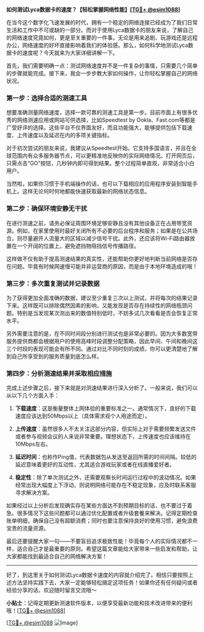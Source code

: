**如何测试Lyca数据卡的速度？【轻松掌握网络性能】[[TG💪+ @esim1088](https://t.me/s/esim1088)]**

在当今这个数字化飞速发展的时代，拥有一个稳定的网络连接已经成为了我们日常生活和工作中不可或缺的一部分。而对于使用Lyca数据卡的朋友来说，了解自己的网络速度究竟如何，更是至关重要的一件事。无论是用来追剧、玩游戏还是远程办公，网络速度的好坏直接影响着我们的体验感。那么，如何科学地测试Lyca数据卡的速度呢？今天就来为大家详细讲解一下。

首先，我们需要明确一点：测试网络速度并不是一件复杂的事情，只需要几个简单的步骤就能完成。接下来，我会一步步教大家如何操作，让你轻松掌握自己的网络状况。

### 第一步：选择合适的测速工具

想要准确测量网络速度，选择一款可靠的测速工具是第一步。目前市面上有很多优秀的网络测速应用或网站可供选择，比如Speedtest by Ookla、Fast.com等都是广受好评的选择。这些平台不仅界面友好，而且功能强大，能够提供包括下载速度、上传速度以及延迟在内的多项关键指标。

对于初次尝试的朋友来说，我建议从Speedtest开始。它支持多国语言，并且在全球范围内有众多服务器节点，可以更精准地反映你的实际网络情况。打开网页后，只需点击“GO”按钮，几秒钟内即可得到结果。整个过程简单直观，非常适合小白用户。

当然啦，如果你习惯于手机端操作的话，也可以下载相应的应用程序安装到智能手机上。这样无论何时何地都能快速获取最新的网络状态信息。

### 第二步：确保环境安静无干扰

在进行测速之前，请务必保证周围环境足够安静且没有其他设备正在占用带宽资源。例如，在家里使用时最好关闭所有不必要的后台程序和服务；如果是在公共场合，则尽量避开人流量大的区域以减少信号干扰。此外，还应该将Wi-Fi路由器放置在一个开阔的位置上，避免遮挡物阻挡信号传播路径。

这样做不仅有助于提高测速结果的真实性，还能帮助你更好地判断当前网络是否存在问题。毕竟有时候网速慢可能并非运营商的原因，而是由于本地环境造成的哦！

### 第三步：多次重复测试并记录数据

为了获得更加全面准确的数据，建议至少重复三次以上测试，并将每次的结果记录下来。这样既可以排除偶然因素的影响，又能发现是否存在持续性的网络瓶颈问题。特别是当发现某次测出来的数值特别低时，不妨多试几次看看是否会恢复正常水平。

另外需要注意的是，在不同时间段分别进行测试也是非常必要的。因为大多数宽带服务提供商都会根据用户的使用高峰时段调整分配策略，因此早间、午间和晚间这三个时段的表现可能会有所不同。通过对比不同时刻的成绩，你可以更清楚地了解到自己所享受到的服务质量到底怎么样。

### 第四步：分析测速结果并采取相应措施

完成上述步骤之后，接下来就是对测速结果进行深入分析了。一般来说，我们可以从以下几个方面入手：

1. **下载速度**：这是衡量整体上网体验的重要标准之一。通常情况下，良好的下载速度应该达到50Mbps以上（具体需求视个人用途而定）。
   
2. **上传速度**：虽然很多人不太关注这部分内容，但实际上对于需要频繁发送文件或者参与视频会议的人来说非常重要。理想状态下，上传速度也应该维持在10Mbps左右。

3. **延迟时间**：也称作Ping值，代表数据包从发送至返回所需的时间间隔。较低的延迟意味着更好的互动性，尤其适合游戏玩家或者在线直播爱好者。

4. **稳定性**：除了单次测试之外，还需要观察长时间运行过程中的波动情况。如果经常出现大幅度上下浮动，则说明网络可能存在不稳定现象，应及时联系客服寻求解决方案。

如果经过以上分析后发现确实存在某些方面达不到预期目标的话，也不要过于着急。很多情况下这些问题都可以通过优化配置或者升级套餐来解决。记得定期检查账单明细，确保自己没有超额消费；同时也要注意保持良好的使用习惯，避免浪费宝贵的流量资源。

最后还要提醒大家一句——不要盲目追求极致性能！毕竟每个人的实际情况都不一样，适合自己才是最重要的原则。希望这篇文章能给大家带来一些启发和帮助，让大家都能找到最适合自己的网络解决方案！

---

好了，到这里关于如何测试Lyca数据卡速度的内容就介绍完了。相信只要按照上述方法坚持实践下去，大家一定能够轻松搞定这项任务！如果你还有任何疑问或者经验分享的话，欢迎随时留言交流哦～

**小贴士**：记得定期更新测速软件版本，以便享受最新功能和技术改进带来的便利哦！[[TG💪+ @esim1088](https://t.me/s/esim1088)]

[[TG💪+ @esim1088](https://t.me/s/esim1088) ![Image](https://i.postimg.cc/4NQfJmqS/Snipaste-2025-05-13-00-14-12.png)]